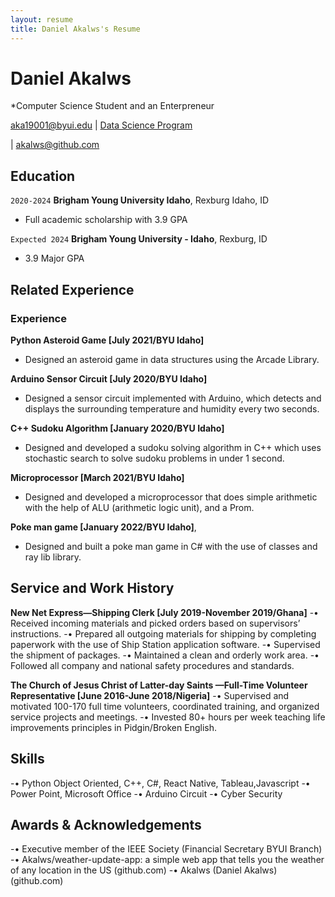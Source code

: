 ```yaml
---
layout: resume
title: Daniel Akalws's Resume
---
```

# Daniel Akalws
*Computer Science Student and an Enterpreneur

<div id="webaddress">
<a href="aka19001@byui.edu">aka19001@byui.edu</a>
| <a href="https://byuidatascience.github.io/development.html">Data Science Program</a>

| <a href="akalws@github.com">akalws@github.com</a>

</div>

<!-- https://www.monique.tech/the-art-of-markdown -->


## Education

`2020-2024`
__Brigham Young University Idaho__, Rexburg Idaho, ID

- Full academic scholarship with 3.9 GPA

`Expected 2024`
__Brigham Young University - Idaho__, Rexburg, ID

- 3.9 Major GPA


## Related Experience

### Experience

__Python Asteroid Game [July 2021/BYU Idaho]__

- Designed an asteroid game in data structures using the Arcade Library.

__Arduino Sensor Circuit [July 2020/BYU Idaho]__

- Designed a sensor circuit implemented with Arduino, which detects and displays the surrounding temperature and humidity every two seconds.

__C++ Sudoku Algorithm [January 2020/BYU Idaho]__

- Designed and developed a sudoku solving algorithm in C++ which uses stochastic search to solve sudoku problems in under 1 second. 

__Microprocessor [March 2021/BYU Idaho]__

- Designed and developed a microprocessor that does simple arithmetic with the help of ALU (arithmetic logic unit), and a Prom.

__Poke man game [January 2022/BYU Idaho]__, 

- Designed and built a poke man game in C# with the use of classes and ray lib library.


## Service and Work History

__New Net Express—Shipping Clerk [July 2019-November 2019/Ghana]__
-•	Received incoming materials and picked orders based on supervisors’ instructions.
-•	Prepared all outgoing materials for shipping by completing paperwork with the use of Ship Station application software.
-•	Supervised the shipment of packages.
-•	Maintained a clean and orderly work area.
-•	Followed all company and national safety procedures and standards.

__The Church of Jesus Christ of Latter-day Saints —Full-Time Volunteer Representative [June 2016-June 2018/Nigeria]__
-• Supervised and motivated 100-170 full time volunteers, coordinated training, and organized service projects and meetings.
-• Invested 80+ hours per week teaching life improvements principles in Pidgin/Broken English.

## Skills
-• Python Object Oriented, C++, C#, React Native, Tableau,Javascript
-• Power Point, Microsoft Office
-• Arduino Circuit
-• Cyber Security

## Awards & Acknowledgements
-• Executive member of the IEEE Society (Financial Secretary BYUI Branch)
-• Akalws/weather-update-app: a simple web app that tells you the weather of any location in the US (github.com)
-• Akalws (Daniel Akalws) (github.com)


<!-- ### Footer

Last updated: December 2022 -->


